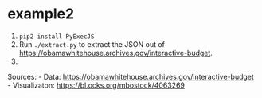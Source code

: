 # example2

1. `pip2 install PyExecJS`
2. Run `./extract.py` to extract the JSON out of https://obamawhitehouse.archives.gov/interactive-budget.
3. 

Sources:
	- Data: https://obamawhitehouse.archives.gov/interactive-budget
	- Visualizaton: https://bl.ocks.org/mbostock/4063269
